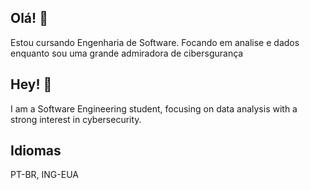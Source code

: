 ## Olá! 👋
Estou cursando Engenharia de Software. Focando em analise e dados enquanto sou uma grande admiradora de cibersgurança

## Hey! 👋
I am a Software Engineering student, focusing on data analysis with a strong interest in cybersecurity.


<h2 align="left">Idiomas</h2>

<p align="left"> PT-BR, ING-EUA </p>
